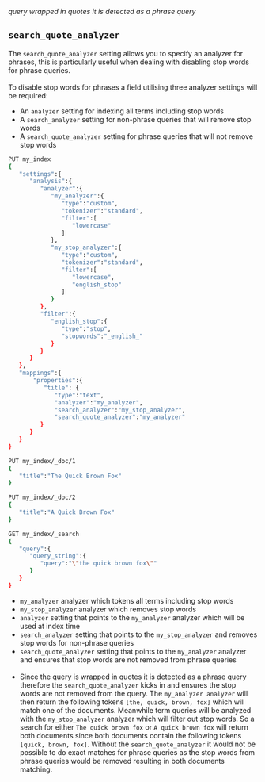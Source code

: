 *query wrapped in quotes it is detected as a phrase query*

## `search_quote_analyzer`

The `search_quote_analyzer` setting allows you to specify an analyzer for phrases, this is particularly useful when dealing with disabling stop words for phrase queries.<br><br>
To disable stop words for phrases a field utilising three analyzer settings will be required:

- An `analyzer` setting for indexing all terms including stop words
- A `search_analyzer` setting for non-phrase queries that will remove stop words
- A `search_quote_analyzer` setting for phrase queries that will not remove stop words

```sh
PUT my_index
{
   "settings":{
      "analysis":{
         "analyzer":{
            "my_analyzer":{ 
               "type":"custom",
               "tokenizer":"standard",
               "filter":[
                  "lowercase"
               ]
            },
            "my_stop_analyzer":{ 
               "type":"custom",
               "tokenizer":"standard",
               "filter":[
                  "lowercase",
                  "english_stop"
               ]
            }
         },
         "filter":{
            "english_stop":{
               "type":"stop",
               "stopwords":"_english_"
            }
         }
      }
   },
   "mappings":{
       "properties":{
          "title": {
             "type":"text",
             "analyzer":"my_analyzer", 
             "search_analyzer":"my_stop_analyzer", 
             "search_quote_analyzer":"my_analyzer" 
         }
      }
   }
}

PUT my_index/_doc/1
{
   "title":"The Quick Brown Fox"
}

PUT my_index/_doc/2
{
   "title":"A Quick Brown Fox"
}

GET my_index/_search
{
   "query":{
      "query_string":{
         "query":"\"the quick brown fox\"" 
      }
   }
}
```
- `my_analyzer` analyzer which tokens all terms including stop words<br>
- `my_stop_analyzer` analyzer which removes stop words<br>
- `analyzer` setting that points to the `my_analyzer` analyzer which will be used at index time<br>
- `search_analyzer` setting that points to the `my_stop_analyzer` and removes stop words for non-phrase queries<br>
- `search_quote_analyzer` setting that points to the `my_analyzer` analyzer and ensures that stop words are not removed from phrase queries<br><br>
- Since the query is wrapped in quotes it is detected as a phrase query therefore the `search_quote_analyzer` kicks in and ensures the stop words are not removed from the query. The `my_analyzer analyzer` will then return the following tokens `[the, quick, brown, fox]` which will match one of the documents. Meanwhile term queries will be analyzed with the `my_stop_analyzer` analyzer which will filter out stop words. So a search for either `The quick brown fox` or `A quick brown fox` will return both documents since both documents contain the following tokens `[quick, brown, fox]`. Without the `search_quote_analyzer` it would not be possible to do exact matches for phrase queries as the stop words from phrase queries would be removed resulting in both documents matching.